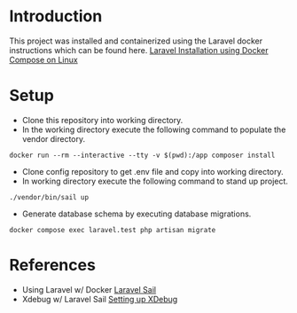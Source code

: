 # Introduction
This project was installed and containerized using the Laravel docker instructions which can be found here. [Laravel Installation using Docker Compose on Linux](https://laravel.com/docs/10.x/installation#getting-started-on-linux)
# Setup
- Clone this repository into working directory.
- In the working directory execute the following command to populate the vendor directory.
```
docker run --rm --interactive --tty -v $(pwd):/app composer install
```
- Clone config repository to get .env file and copy into working directory.
- In working directory execute the following command to stand up project.
```
./vendor/bin/sail up
```
- Generate database schema by executing database migrations.
```
docker compose exec laravel.test php artisan migrate
```
# References
- Using Laravel w/ Docker [Laravel Sail](https://laravel.com/docs/10.x/sail#introduction)
- Xdebug w/ Laravel Sail [Setting up XDebug](https://laravel.com/docs/10.x/installation#getting-started-on-linux)
